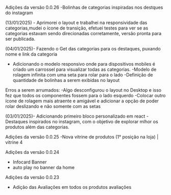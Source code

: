 Adições da versão 0.0.26
 -Bolinhas de categorias inspiradas nos destques do instagram

(13/01/2025) - Aprimorei o layout e trabalhei na responsividade das categorias,mudei o ícone de transição, efetuei testes para ver se as categorias estavam sendo direcionadas corretamente, versão pronta para ser publicada.


(04/01/2025)- Fazendo o Get das categorias para os destaques, puxando nome e link da categoria
- Adicionando o modelo responsivo onde para dispositivos mobiles é criado um carrossel para visualizar todas as categorias.
-Modelo de rolagem infinita com uma seta para rolar para o lado
-Definição de quantidade de bolinhas a serem exibidas no layout

Erros a serem arrumados:
-Algo desconfigurou o layout no Desktop e isso fez que todos os componentes fossem para o lado esquerdo
-Colocar outro ícone de rolagem mais atraente e amigável e adicionar a opção de poder rolar deslizando e não somente com as setas



(03/01/2025)- Adicionando primeiro bloco personalizado em react
        - Destaques inspirados no instagram, com o objetivo de explorar mlhor os produtos além das categorias.


Adições da versão 0.0.25
 -Nova vitrine de produtos (1° posição na loja) | vitrine 4

Adições da versão 0.0.24
- Infocard Banner
- auto play no banner da home

Adições da versão 0.0.23
- Adição das Avaliações em todos os produtos avaliações